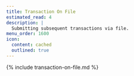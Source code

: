 ```yaml
---
title: Transaction On File
estimated_read: 4
description: |
  Submitting subsequent transactions via file.
menu_order: 1600
icon:
  content: cached
  outlined: true
---
```


{% include transaction-on-file.md %}
